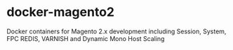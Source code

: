 # docker-magento2
Docker containers for Magento 2.x development including Session, System, FPC REDIS, VARNISH and Dynamic Mono Host Scaling
